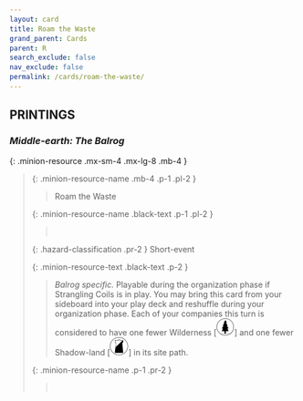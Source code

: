 ```yaml
---
layout: card
title: Roam the Waste
grand_parent: Cards
parent: R
search_exclude: false
nav_exclude: false
permalink: /cards/roam-the-waste/
---
```


## PRINTINGS


### _Middle-earth: The Balrog_

{: .minion-resource .mx-sm-4 .mx-lg-8 .mb-4 }
> {: .minion-resource-name .mb-4 .p-1 .pl-2 }
> > <div class="hazard-mp"></div>
> > <div class="card-name">Roam the Waste</div>
>
> {: .minion-resource-name .black-text .p-1 .pl-2 }
> > &nbsp;
>
> {: .hazard-classification .pr-2 }
> Short-event
>
> {: .minion-resource-text .black-text .p-2 }
> > _Balrog specific._ Playable during the organization phase if Strangling Coils is in play. You may bring this card from your sideboard into your play deck and reshuffle during your organization phase. Each of your companies this turn is considered to have one fewer Wilderness \[![](/assets/images/wilderness.svg)] and one fewer Shadow-land \[![](/assets/images/shadow-land.svg)] in its site path. 
> 
> {: .minion-resource-name .p-1 .pr-2 }
> > <div class="card-shield"></div>
> > <div class="card-corruption-white">&nbsp;</div>
